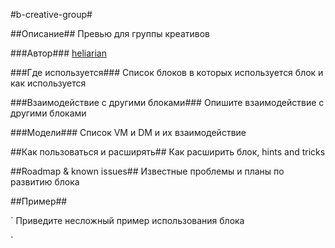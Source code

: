 #b-creative-group#

##Описание##
Превью для группы креативов

###Автор###
[heliarian ](https://staff.yandex-team.ru/heliarian )

###Где используется###
Список блоков в которых используется блок и как используется

###Взаимодействие с другими блоками###
Опишите взаимодействие с другими блоками

###Модели###
Список VM и DM и их взаимодействие

##Как пользоваться и расширять##
Как расширить блок, hints and tricks

##Roadmap & known issues##
Известные проблемы и планы по развитию блока

##Пример##

`
    Приведите несложный пример использования блока

`
